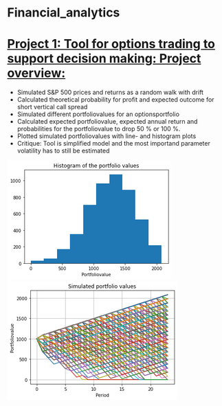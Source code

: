 # Financial_analytics

# [Project 1: Tool for options trading to support decision making: Project overview:](https://github.com/JJuvakka/Financial_analytics)
* Simulated S&P 500 prices and returns as a random walk with drift
* Calculated theoretical probability for profit and expected outcome for short vertical call spread
* Simulated different portfoliovalues for an optionsportfolio
* Calculated expected portfoliovalue, expected annual return and probabilities for the portfoliovalue to drop 50 % or 100 %.
* Plotted simulated portfoliovalues with line- and histogram plots
* Critique: Tool is simplified model and the most importand parameter volatility has to still be estimated

![](https://github.com/JJuvakka/AnalyticsPortfolio/blob/main/images/Histogramofportfoliovalues.png)
![](https://github.com/JJuvakka/AnalyticsPortfolio/blob/main/images/Simulatedportfoliovalues.png)
